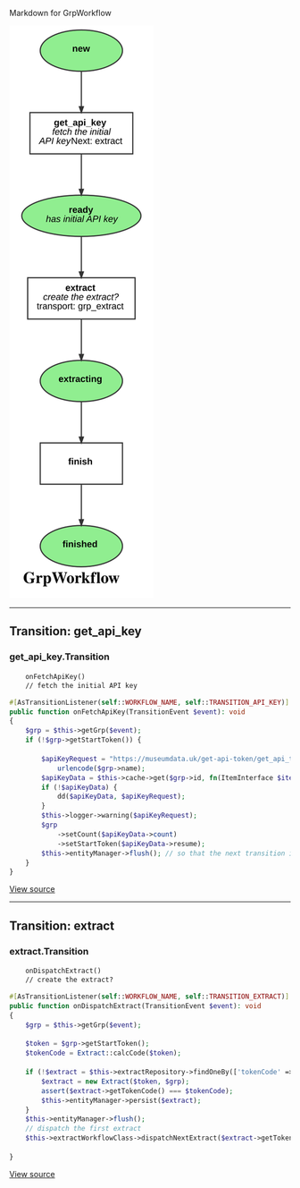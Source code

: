 
Markdown for GrpWorkflow

![GrpWorkflow.svg](GrpWorkflow.svg)



---
## Transition: get_api_key

### get_api_key.Transition

        onFetchApiKey()
        // fetch the initial API key
```php
#[AsTransitionListener(self::WORKFLOW_NAME, self::TRANSITION_API_KEY)]
public function onFetchApiKey(TransitionEvent $event): void
{
    $grp = $this->getGrp($event);
    if (!$grp->getStartToken()) {

        $apiKeyRequest = "https://museumdata.uk/get-api-token/get_api_token.php?user_id=tacman&institution=Museado&q=" .
            urlencode($grp->name);
        $apiKeyData = $this->cache->get($grp->id, fn(ItemInterface $item) => json_decode(file_get_contents($apiKeyRequest)));
        if (!$apiKeyData) {
            dd($apiKeyData, $apiKeyRequest);
        }
        $this->logger->warning($apiKeyRequest);
        $grp
            ->setCount($apiKeyData->count)
            ->setStartToken($apiKeyData->resume);
        $this->entityManager->flush(); // so that the next transition is accurate
    }
}
```
[View source](mds/blob/main/src/Workflow/GrpWorkflow.php#L65-L82)




---
## Transition: extract

### extract.Transition

        onDispatchExtract()
        // create the extract?
```php
#[AsTransitionListener(self::WORKFLOW_NAME, self::TRANSITION_EXTRACT)]
public function onDispatchExtract(TransitionEvent $event): void
{
    $grp = $this->getGrp($event);

    $token = $grp->getStartToken();
    $tokenCode = Extract::calcCode($token);

    if (!$extract = $this->extractRepository->findOneBy(['tokenCode' => $tokenCode])) {
        $extract = new Extract($token, $grp);
        assert($extract->getTokenCode() === $tokenCode);
        $this->entityManager->persist($extract);
    }
    $this->entityManager->flush();
    // dispatch the first extract
    $this->extractWorkflowClass->dispatchNextExtract($extract->getToken(), $extract);

}
```
[View source](mds/blob/main/src/Workflow/GrpWorkflow.php#L46-L62)


